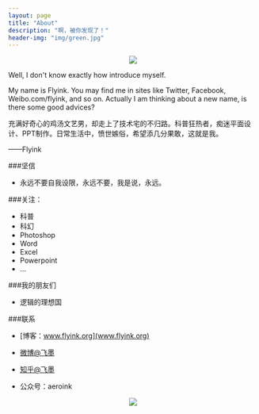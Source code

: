 ```yaml
---
layout: page
title: "About"
description: "啊，被你发现了！"
header-img: "img/green.jpg"
---
```



<center>
    <p><img src="../img/Windows_update_icon.png" align="center"></p>
</center>

Well, I don't know exactly how introduce myself.

My name is Flyink. You may find me in sites like Twitter, Facebook, Weibo.com/flyink, and so on. Actually I am thinking about a new name, is there some good advices?

充满好奇心的鸡汤文艺男，却走上了技术宅的不归路。科普狂热者，痴迷平面设计、PPT制作。日常生活中，愤世嫉俗，希望添几分果敢，这就是我。

——Flyink


###坚信

- 永远不要自我设限，永远不要，我是说，永远。


###关注：

- 科普
- 科幻
- Photoshop
- Word
- Excel
- Powerpoint
- ...


###我的朋友们

- 逻辑的理想国


###联系

- [博客：www.flyink.org](www.flyink.org)

- [微博@飞墨](http://weibo.com/flyink)

- [知乎@飞墨](http://www.zhihu.com/people/flyink)

- 公众号：aeroink

<center>
    <p><img src="../img/wechat.jpg" align="center"></p>
</center>






